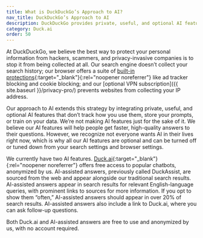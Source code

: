 ```yaml
---
title: What is DuckDuckGo’s Approach to AI?
nav_title: DuckDuckGo’s Approach to AI
description: DuckDuckGo provides private, useful, and optional AI features to people who want the benefits of AI without the privacy risks
category: Duck.ai
order: 50
---
```


At DuckDuckGo, we believe the best way to protect your personal information from hackers, scammers, and privacy-invasive companies is to stop it from being collected at all. Our search engine doesn’t collect your search history; our browser offers a suite of [built-in protections](https://duckduckgo.com/compare-privacy){:target="\_blank"}{:rel="noopener noreferrer"} like ad tracker blocking and cookie blocking; and our [optional VPN subscription]({{ site.baseurl }}/privacy-pro/) prevents websites from collecting your IP address.

Our approach to AI extends this strategy by integrating private, useful, and optional AI features that don’t track how you use them, store your prompts, or train on your data. We’re not making AI features just for the sake of it. We believe our AI features will help people get faster, high-quality answers to their questions. However, we recognize not everyone wants AI in their lives right now, which is why all our AI features are optional and can be turned off or tuned down from your search settings and browser settings.

We currently have two AI features. [Duck.ai](https://duck.ai){:target="\_blank"}{:rel="noopener noreferrer"} offers free access to popular chatbots, anonymized by us. AI-assisted answers, previously called DuckAssist, are sourced from the web and appear alongside our traditional search results. AI-assisted answers appear in search results for relevant English-language queries, with prominent links to sources for more information. If you opt to show them “often,” AI-assisted answers should appear in over 20% of search results. AI-assisted answers also include a link to Duck.ai, where you can ask follow-up questions.

Both Duck.ai and AI-assisted answers are free to use and anonymized by us, with no account required.
